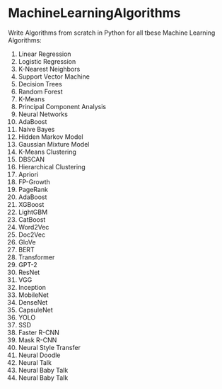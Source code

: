 # MachineLearningAlgorithms

Write Algorithms from scratch in Python for all tbese Machine Learning Algorithms:
1. Linear Regression
2. Logistic Regression
3. K-Nearest Neighbors
4. Support Vector Machine
5. Decision Trees
6. Random Forest
7. K-Means
8. Principal Component Analysis
9. Neural Networks
10. AdaBoost
11. Naive Bayes
12. Hidden Markov Model
13. Gaussian Mixture Model
14. K-Means Clustering
15. DBSCAN
16. Hierarchical Clustering
17. Apriori
18. FP-Growth
19. PageRank
20. AdaBoost
21. XGBoost
22. LightGBM
23. CatBoost
24. Word2Vec
25. Doc2Vec
26. GloVe
27. BERT
28. Transformer
29. GPT-2
30. ResNet
31. VGG 
32. Inception
33. MobileNet
34. DenseNet
35. CapsuleNet
36. YOLO
37. SSD
38. Faster R-CNN
39. Mask R-CNN
40. Neural Style Transfer
41. Neural Doodle
42. Neural Talk
43. Neural Baby Talk
44. Neural Baby Talk

